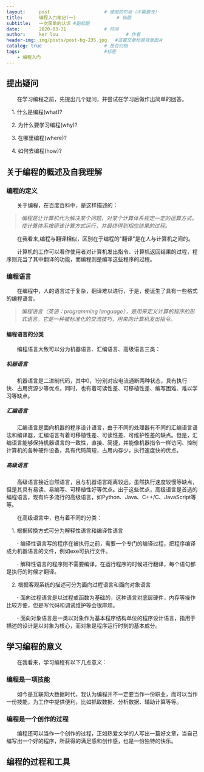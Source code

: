 ```yaml
---
layout:     post   				    # 使用的布局（不需要改）
title:      编程入门笔记(一) 				# 标题 
subtitle:   一次简单的认识 #副标题
date:       2020-03-31 				# 时间
author:     ker lou 						# 作者
header-img: img/posts/post-bg-235.jpg 	#这篇文章标题背景图片
catalog: true 						# 是否归档
tags:								#标签
    - 编程入门
---
```


## 提出疑问

&emsp;&emsp;在学习编程之前，先提出几个疑问，并尝试在学习后做作出简单的回答。

  &emsp;1. 什么是编程(what)?

  &emsp;2. 为什么要学习编程(why)?

  &emsp;3. 在哪里编程(where)?

  &emsp;4. 如何去编程(how)?

## 关于编程的概述及自我理解

### 编程的定义

&emsp;&emsp;关于编程，在百度百科中，是这样描述的：

>*编程是让计算机代为解决某个问题，对某个计算体系规定一定的运算方式，使计算体系按照该计算方式运行，并最终得到相应结果的过程。*

&emsp;&emsp;在我看来,编程与翻译相似，区别在于编程的"翻译"是在人与计算机之间的。

&emsp;&emsp;计算机的工作可以看作使用者对计算机发出指令、计算机返回结果的过程，程序则充当了其中翻译的功能，而编程则是编写这些程序的过程。

### 编程语言

&emsp;&emsp;在编程中，人的语言过于复杂，翻译难以进行，于是，便诞生了具有一些格式的编程语言。

>*编程语言（英语：programming language），是用来定义计算机程序的形式语言。它是一种被标准化的交流技巧，用来向计算机发出指令。*

#### 编程语言的分类

&emsp;&emsp;编程语言大致可以分为机器语言、汇编语言、高级语言三类：

##### 机器语言

&emsp;&emsp;机器语言是二进制代码，其中0，1分别对应电流通断两种状态，具有执行快、占用资源少等优点，同时，也有着可读性差、可移植性差、编写困难、难以学习等缺点。

##### 汇编语言

&emsp;&emsp;汇编语言是面向机器的程序设计语言，由于不同的处理器有不同的汇编语言语法和编译器，汇编语言有着可移植性差、可读性差、可维护性差的缺点。但是，汇编语言能够保持机器语言的一致性，直接、简捷，并能像机器指令一样访问、控制计算机的各种硬件设备，具有代码简短，占用内存少，执行速度快的优点。

##### 高级语言

&emsp;&emsp;高级语言接近自然语言，且与机器语言距离较远，虽然执行速度较慢等缺点，但是其具有易读、易编写、可移植性好等优点。出于这些优点，高级语言是首选的编程语言，现有许多流行的高级语言，如Python、Java、C++/C、JavaScript等等。

&emsp;&emsp;在高级语言中，也有着不同的分类：

  &emsp;1. 根据转换方式可分为解释性语言和编译性语言

  &emsp;&emsp;**·** 编译性语言写的程序在被执行之前，需要一个专门的编译过程，把程序编译成为机器语言的文件，例如exe可执行文件。

  &emsp;&emsp;**·** 解释性语言的程序则不需要编译，在运行程序的时候进行翻译，每个语句都是执行的时候才翻译。

  &emsp;2. 根据客观系统的描述可分为面向过程语言和面向对象语言

  &emsp;&emsp;**·** 面向过程语言是以过程或函数为基础的，这种语言对底层硬件，内存等操作比较方便，但是写代码和调试维护等会很麻烦。

  &emsp;&emsp;**·** 面向对象语言是一类以对象作为基本程序结构单位的程序设计语言，指用于描述的设计是以对象为核心，而对象是程序运行时刻的基本成分。

## 学习编程的意义

&emsp;&emsp;在我看来，学习编程有以下几点意义：

### 编程是一项技能

&emsp;&emsp;如今是互联网大数据时代，我认为编程并不一定要当作一份职业，而可以当作一份技能，为工作中提供便利，比如抓取数据、分析数据、辅助计算等等。

### 编程是一个创作的过程

&emsp;&emsp;编程还可以当作一个创作的过程，正如热爱文学的人写出一篇好文章，当自己编写出一个好的程序，所获得的满足感和创作感，也是一份独特的快乐。

## 编程的过程和工具

### 